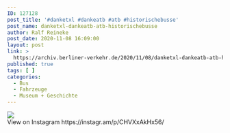 ```yaml
---
ID: 127128
post_title: '#danketxl #dankeatb #atb #historischebusse'
post_name: danketxl-dankeatb-atb-historischebusse
author: Ralf Reineke
post_date: 2020-11-08 16:09:00
layout: post
link: >
  https://archiv.berliner-verkehr.de/2020/11/08/danketxl-dankeatb-atb-historischebusse/
published: true
tags: [ ]
categories:
  - Bus
  - Fahrzeuge
  - Museum + Geschichte
---
```

<div><img src='https://scontent-iad3-1.cdninstagram.com/v/t51.29350-15/124009824_131915375016646_953888737287683208_n.jpg?_nc_cat=104&ccb=2&_nc_sid=8ae9d6&_nc_ohc=nb3gwucF2qcAX_AmWby&_nc_ht=scontent-iad3-1.cdninstagram.com&oh=606d3a674dfff0fa9603bee606eeab7b&oe=5FCD910C' style='max-width:600px;' /><br/><div>View on Instagram https://instagr.am/p/CHVXxAkHx56/</div></div>